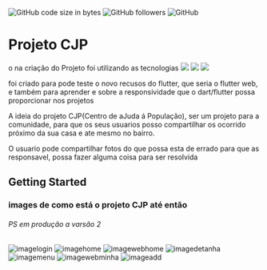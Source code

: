 
![GitHub code size in bytes](https://img.shields.io/github/languages/code-size/nevitonviana/Projeto_CJP_V1)
![GitHub followers](https://img.shields.io/github/followers/nevitonviana?style=social)
![GitHub](https://img.shields.io/github/license/nevitonviana/Projeto_CJP_V1)  

# Projeto CJP

o na criação do Projeto foi utilizando as tecnologias 
<img src="https://img.icons8.com/color/30/000000/dart.png"/>
<img  src="https://img.icons8.com/color/30/000000/flutter.png"/>
<img src="https://img.icons8.com/color/30/000000/google-firebase-console.png"/>

foi criado para pode teste o novo recusos do flutter, que seria o flutter web, e também para
aprender e sobre a responsividade que o dart/flutter possa proporcionar nos projetos

A ideia do projeto CJP(Centro de aJuda á População), ser um projeto para a comunidade, para que os
seus usuarios posso compartilhar os ocorrido próximo da sua casa e ate mesmo no bairro.

O usuario pode compartilhar fotos do que possa esta de errado para que as responsavel, possa fazer
alguma coisa para ser resolvida

## Getting Started

### images de como está o projeto CJP até então

###### PS em produção a varsão 2

##

![imagelogin](https://github.com/nevitonviana/Projeto_CJP_V1/blob/master/Screenshot/Screenshotlogin.png)
![imagehome](https://github.com/nevitonviana/Projeto_CJP_V1/blob/master/Screenshot/Screenshothome.png)
![imagewebhome](https://github.com/nevitonviana/Projeto_CJP_V1/blob/master/Screenshot/Screenshotwebhome.png)
![imagedetanha](https://github.com/nevitonviana/Projeto_CJP_V1/blob/master/Screenshot/Screenshotdetalhe.png)
![imagemenu](https://github.com/nevitonviana/Projeto_CJP_V1/blob/master/Screenshot/Screenshotmenu.png)
![imagewebminha](https://github.com/nevitonviana/Projeto_CJP_V1/blob/master/Screenshot/Screenshotwebminha.png)
![imageadd](https://github.com/nevitonviana/Projeto_CJP_V1/blob/master/Screenshot/Screenshotwebadd.png)


